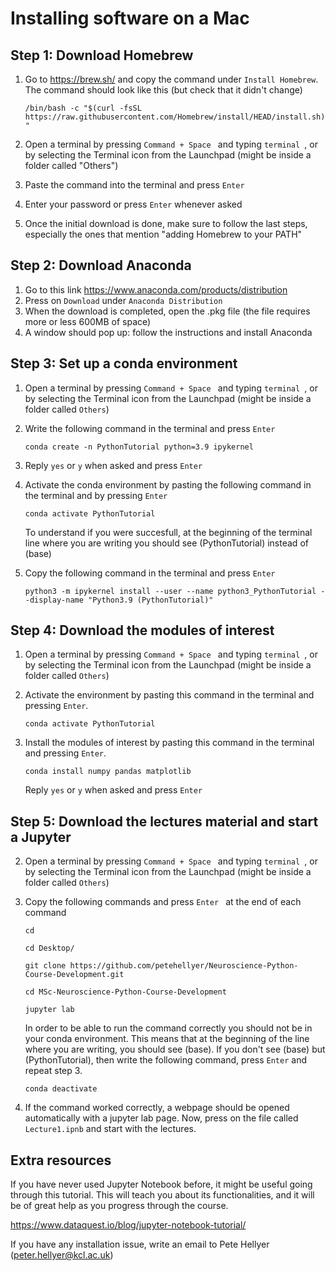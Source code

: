 # Installing software on a Mac

## Step 1: Download Homebrew

1. Go to https://brew.sh/ and copy the command under `Install Homebrew`. The command should look like this (but check that it didn't change)

   `/bin/bash -c "$(curl -fsSL https://raw.githubusercontent.com/Homebrew/install/HEAD/install.sh)"`
2. Open a terminal by pressing  `Command + Space ` and typing  `terminal `, or by selecting the Terminal icon from the Launchpad (might be inside a folder called "Others")
3. Paste the command into the terminal and press  `Enter `
4. Enter your password or press `Enter` whenever asked
5. Once the initial download is done, make sure to follow the last steps, especially the ones that mention "adding Homebrew to your PATH"

## Step 2: Download Anaconda
1. Go to this link https://www.anaconda.com/products/distribution
2. Press on `Download` under `Anaconda Distribution`
3. When the download is completed, open the .pkg file (the file requires more or less 600MB of space)
4. A window should pop up: follow the instructions and install Anaconda

## Step 3: Set up a conda environment
1. Open a terminal by pressing  `Command + Space ` and typing  `terminal `, or by selecting the Terminal icon from the Launchpad (might be inside a folder called `Others`)
2. Write the following command in the terminal and press  `Enter ` 
   
   `conda create -n PythonTutorial python=3.9 ipykernel`

3. Reply `yes` or `y` when asked and press  `Enter `
4. Activate the conda environment by pasting the following command in the terminal and by pressing  `Enter `

    `conda activate PythonTutorial`

    To understand if you were succesfull, at the beginning of the terminal line where you are writing you should see (PythonTutorial) instead of (base)
5. Copy the following command in the terminal and press `Enter`

    `python3 -m ipykernel install --user --name python3_PythonTutorial --display-name "Python3.9 (PythonTutorial)"`

## Step 4: Download the modules of interest
1. Open a terminal by pressing  `Command + Space ` and typing  `terminal `, or by selecting the Terminal icon from the Launchpad (might be inside a folder called `Others`)
2. Activate the environment by pasting this command in the terminal and pressing `Enter`.
   
   `conda activate PythonTutorial`
3. Install the modules of interest by pasting this command in the terminal and pressing  `Enter`.

    `conda install numpy pandas matplotlib`
    
    Reply `yes` or `y` when asked and press  `Enter `

    
## Step 5: Download the lectures material and start a Jupyter
2. Open a terminal by pressing  `Command + Space ` and typing  `terminal `, or by selecting the Terminal icon from the Launchpad (might be inside a folder called `Others`)
3. Copy the following commands and press  `Enter ` at the end of each command

     `cd`

     `cd Desktop/`

     `git clone https://github.com/petehellyer/Neuroscience-Python-Course-Development.git`

     `cd MSc-Neuroscience-Python-Course-Development`

    `jupyter lab`

    In order to be able to run the command correctly you should not be in your conda environment. This means that at the beginning of the line where you are writing, you should see (base). If you don't see (base) but (PythonTutorial), then write the following command, press `Enter` and repeat step 3.

    `conda deactivate`

4. If the command worked correctly, a webpage should be opened automatically with a jupyter lab page. Now, press on the file called `Lecture1.ipnb` and start with the lectures.

## Extra resources

If you have never used Jupyter Notebook before, it might be useful going through this tutorial. This will teach you about its functionalities, and it will be of great help as you progress through the course.

https://www.dataquest.io/blog/jupyter-notebook-tutorial/

If you have any installation issue, write an email to Pete Hellyer (peter.hellyer@kcl.ac.uk)


